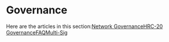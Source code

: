 # Governance

Here are the articles in this section:[Network Governance](https://docs.harmony.one/home/network/governance/network-governance)[HRC-20 Governance](https://docs.harmony.one/home/network/governance/hrc-20-governance)[FAQ](https://docs.harmony.one/home/network/governance/faq-governance)[Multi-Sig](https://docs.harmony.one/home/network/governance/multi-sig)

